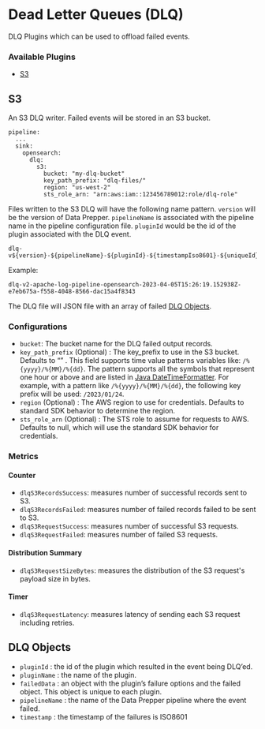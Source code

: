 # Dead Letter Queues (DLQ)

DLQ Plugins which can be used to offload failed events.

### Available Plugins

* [S3](#S3) 

## S3

An S3 DLQ writer. Failed events will be stored in an S3 bucket.

```
pipeline:
  ...
  sink:
    opensearch:
      dlq:
        s3:
          bucket: "my-dlq-bucket"
          key_path_prefix: "dlq-files/"
          region: "us-west-2"
          sts_role_arn: "arn:aws:iam::123456789012:role/dlq-role"
```

Files written to the S3 DLQ will have the following name pattern. `version` will be the version of Data Prepper. 
`pipelineName` is associated with the pipeline name in the pipeline configuration file. `pluginId` would be the id of the
plugin associated with the DLQ event.

```
dlq-v${version}-${pipelineName}-${pluginId}-${timestampIso8601}-${uniqueId}
```
Example:

```
dlq-v2-apache-log-pipeline-opensearch-2023-04-05T15:26:19.152938Z-e7eb675a-f558-4048-8566-dac15a4f8343
```

The DLQ file will JSON file with an array of failed [DLQ Objects](#DLQ-Objects).

### Configurations

* `bucket`: The bucket name for the DLQ failed output records.
* `key_path_prefix` (Optional) : The key_prefix to use in the S3 bucket.  Defaults to “” . This field supports time value patterns variables like: `/%{yyyy}/%{MM}/%{dd}`. The pattern supports all the symbols that represent one hour or above and are listed in [Java DateTimeFormatter](https://docs.oracle.com/javase/8/docs/api/java/time/format/DateTimeFormatter.html). For example, with a pattern like `/%{yyyy}/%{MM}/%{dd}`, the following key prefix will be used: `/2023/01/24`.
* `region` (Optional) : The AWS region to use for credentials. Defaults to standard SDK behavior to determine the region.
* `sts_role_arn` (Optional) : The STS role to assume for requests to AWS. Defaults to null, which will use the standard SDK behavior for credentials.

### Metrics

#### Counter

- `dlqS3RecordsSuccess`: measures number of successful records sent to S3.
- `dlqS3RecordsFailed`: measures number of failed records failed to be sent to S3.
- `dlqS3RequestSuccess`: measures number of successful S3 requests.
- `dlqS3RequestFailed`: measures number of failed S3 requests.

#### Distribution Summary

- `dlqS3RequestSizeBytes`: measures the distribution of the S3 request's payload size in bytes.

#### Timer

- `dlqS3RequestLatency`: measures latency of sending each S3 request including retries.

## DLQ Objects

* `pluginId` : the id of the plugin which resulted in the event being DLQ’ed.
* `pluginName` : the name of the plugin.
* `failedData` : an object with the plugin’s failure options and the failed object. This object is unique to each plugin.
* `pipelineName` : the name of the Data Prepper pipeline where the event failed.
* `timestamp` : the timestamp of the failures is ISO8601
